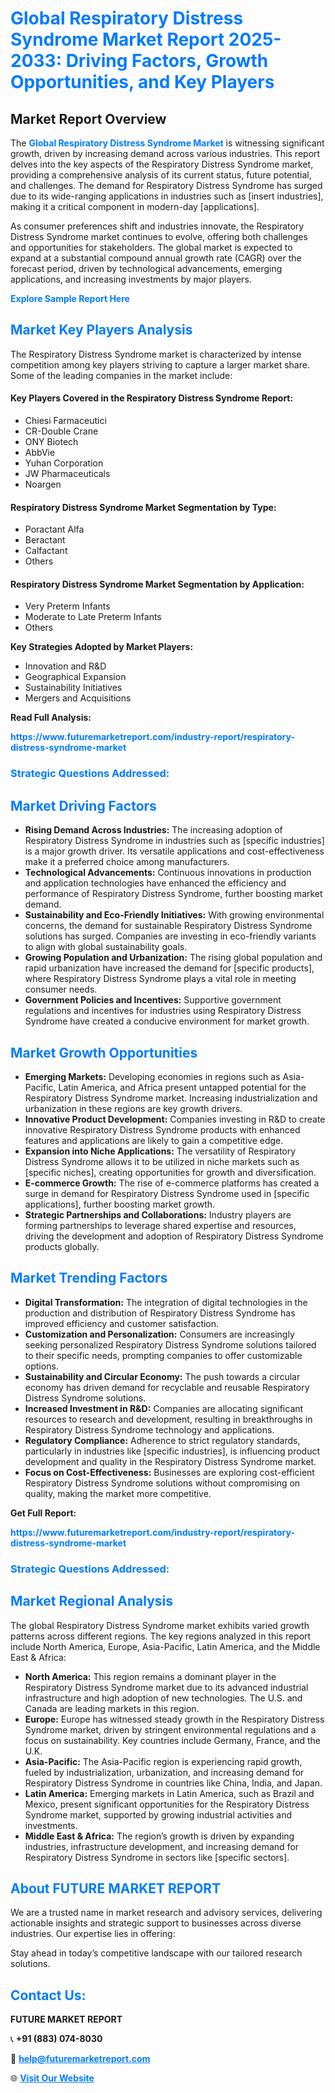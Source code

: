 <h1 style="color: #007BFF;">Global Respiratory Distress Syndrome Market Report 2025-2033: Driving Factors, Growth Opportunities, and Key Players</h1>

<section id="overview">
<h2>Market Report Overview</h2>
<p>The <a href="https://www.futuremarketreport.com/industry-report/respiratory-distress-syndrome-market" style="color: #007BFF; text-decoration: none;"><strong>Global Respiratory Distress Syndrome Market</strong></a> is witnessing significant growth, driven by increasing demand across various industries. This report delves into the key aspects of the Respiratory Distress Syndrome market, providing a comprehensive analysis of its current status, future potential, and challenges. The demand for Respiratory Distress Syndrome has surged due to its wide-ranging applications in industries such as [insert industries], making it a critical component in modern-day [applications].</p>
<p>As consumer preferences shift and industries innovate, the Respiratory Distress Syndrome market continues to evolve, offering both challenges and opportunities for stakeholders. The global market is expected to expand at a substantial compound annual growth rate (CAGR) over the forecast period, driven by technological advancements, emerging applications, and increasing investments by major players.</p>
</section>

<section id="overview">
<p><a href="https://www.futuremarketreport.com/request-sample/reportId=27915" style="color: #007BFF; text-decoration: none;"><strong>Explore Sample Report Here</strong></a></p>
</section>

<section id="key-players">
<h2 style="color: #007BFF;">Market Key Players Analysis</h2>
<p>The Respiratory Distress Syndrome market is characterized by intense competition among key players striving to capture a larger market share. Some of the leading companies in the market include:</p>
<h4>Key Players Covered in the Respiratory Distress Syndrome Report:</h4>
<ul><li>Chiesi Farmaceutici</li><li>CR-Double Crane</li><li>ONY Biotech</li><li>AbbVie</li><li>Yuhan Corporation</li><li>JW Pharmaceuticals</li><li>Noargen</li></ul>
<h4>Respiratory Distress Syndrome Market Segmentation by Type:</h4>
<ul><li>Poractant Alfa</li><li>Beractant</li><li>Calfactant</li><li>Others</li></ul>

<h4>Respiratory Distress Syndrome Market Segmentation by Application:</h4>
<ul><li>Very Preterm Infants</li><li>Moderate to Late Preterm Infants</li><li>Others</li></ul>
<p><strong>Key Strategies Adopted by Market Players:</strong></p>
<ul>
<li>Innovation and R&D</li>
<li>Geographical Expansion</li>
<li>Sustainability Initiatives</li>
<li>Mergers and Acquisitions</li>
</ul>
</section>

<section>
<p><strong>Read Full Analysis: </strong></p><a href="https://www.futuremarketreport.com/industry-report/respiratory-distress-syndrome-market" style="color: #007BFF; text-decoration: none;"><strong>https://www.futuremarketreport.com/industry-report/respiratory-distress-syndrome-market</strong></a>
<h3 style="color: #007BFF;">Strategic Questions Addressed:</h3>
</section>

<section id="driving-factors">
<h2 style="color: #007BFF;">Market Driving Factors</h2>
<ul>
<li><strong>Rising Demand Across Industries:</strong> The increasing adoption of Respiratory Distress Syndrome in industries such as [specific industries] is a major growth driver. Its versatile applications and cost-effectiveness make it a preferred choice among manufacturers.</li>
<li><strong>Technological Advancements:</strong> Continuous innovations in production and application technologies have enhanced the efficiency and performance of Respiratory Distress Syndrome, further boosting market demand.</li>
<li><strong>Sustainability and Eco-Friendly Initiatives:</strong> With growing environmental concerns, the demand for sustainable Respiratory Distress Syndrome solutions has surged. Companies are investing in eco-friendly variants to align with global sustainability goals.</li>
<li><strong>Growing Population and Urbanization:</strong> The rising global population and rapid urbanization have increased the demand for [specific products], where Respiratory Distress Syndrome plays a vital role in meeting consumer needs.</li>
<li><strong>Government Policies and Incentives:</strong> Supportive government regulations and incentives for industries using Respiratory Distress Syndrome have created a conducive environment for market growth.</li>
</ul>
</section>

<section id="growth-opportunities">
<h2 style="color: #007BFF;">Market Growth Opportunities</h2>
<ul>
<li><strong>Emerging Markets:</strong> Developing economies in regions such as Asia-Pacific, Latin America, and Africa present untapped potential for the Respiratory Distress Syndrome market. Increasing industrialization and urbanization in these regions are key growth drivers.</li>
<li><strong>Innovative Product Development:</strong> Companies investing in R&D to create innovative Respiratory Distress Syndrome products with enhanced features and applications are likely to gain a competitive edge.</li>
<li><strong>Expansion into Niche Applications:</strong> The versatility of Respiratory Distress Syndrome allows it to be utilized in niche markets such as [specific niches], creating opportunities for growth and diversification.</li>
<li><strong>E-commerce Growth:</strong> The rise of e-commerce platforms has created a surge in demand for Respiratory Distress Syndrome used in [specific applications], further boosting market growth.</li>
<li><strong>Strategic Partnerships and Collaborations:</strong> Industry players are forming partnerships to leverage shared expertise and resources, driving the development and adoption of Respiratory Distress Syndrome products globally.</li>
</ul>
</section>

<section id="trending-factors">
<h2 style="color: #007BFF;">Market Trending Factors</h2>
<ul>
<li><strong>Digital Transformation:</strong> The integration of digital technologies in the production and distribution of Respiratory Distress Syndrome has improved efficiency and customer satisfaction.</li>
<li><strong>Customization and Personalization:</strong> Consumers are increasingly seeking personalized Respiratory Distress Syndrome solutions tailored to their specific needs, prompting companies to offer customizable options.</li>
<li><strong>Sustainability and Circular Economy:</strong> The push towards a circular economy has driven demand for recyclable and reusable Respiratory Distress Syndrome solutions.</li>
<li><strong>Increased Investment in R&D:</strong> Companies are allocating significant resources to research and development, resulting in breakthroughs in Respiratory Distress Syndrome technology and applications.</li>
<li><strong>Regulatory Compliance:</strong> Adherence to strict regulatory standards, particularly in industries like [specific industries], is influencing product development and quality in the Respiratory Distress Syndrome market.</li>
<li><strong>Focus on Cost-Effectiveness:</strong> Businesses are exploring cost-efficient Respiratory Distress Syndrome solutions without compromising on quality, making the market more competitive.</li>
</ul>
</section>

<section>
<p><strong>Get Full Report: </strong></p><a href="https://www.futuremarketreport.com/industry-report/respiratory-distress-syndrome-market" style="color: #007BFF; text-decoration: none;"><strong>https://www.futuremarketreport.com/industry-report/respiratory-distress-syndrome-market</strong></a>
<h3 style="color: #007BFF;">Strategic Questions Addressed:</h3>
</section>


<section id="regional-analysis">
<h2 style="color: #007BFF;">Market Regional Analysis</h2>
<p>The global Respiratory Distress Syndrome market exhibits varied growth patterns across different regions. The key regions analyzed in this report include North America, Europe, Asia-Pacific, Latin America, and the Middle East & Africa:</p>
<ul>
<li><strong>North America:</strong> This region remains a dominant player in the Respiratory Distress Syndrome market due to its advanced industrial infrastructure and high adoption of new technologies. The U.S. and Canada are leading markets in this region.</li>
<li><strong>Europe:</strong> Europe has witnessed steady growth in the Respiratory Distress Syndrome market, driven by stringent environmental regulations and a focus on sustainability. Key countries include Germany, France, and the U.K.</li>
<li><strong>Asia-Pacific:</strong> The Asia-Pacific region is experiencing rapid growth, fueled by industrialization, urbanization, and increasing demand for Respiratory Distress Syndrome in countries like China, India, and Japan.</li>
<li><strong>Latin America:</strong> Emerging markets in Latin America, such as Brazil and Mexico, present significant opportunities for the Respiratory Distress Syndrome market, supported by growing industrial activities and investments.</li>
<li><strong>Middle East & Africa:</strong> The region’s growth is driven by expanding industries, infrastructure development, and increasing demand for Respiratory Distress Syndrome in sectors like [specific sectors].</li>
</ul>
</section>

<footer>
<h2 style="color: #007BFF;">About FUTURE MARKET REPORT</h2>
<p>We are a trusted name in market research and advisory services, delivering actionable insights and strategic support to businesses across diverse industries. Our expertise lies in offering:</p>

<p>Stay ahead in today’s competitive landscape with our tailored research solutions.</p>

<h2 style="color: #007BFF;">Contact Us:</h2>
<p><strong>FUTURE MARKET REPORT</strong></p>
<p>📞 <strong>+91 (883) 074-8030</strong></p>
<p>📧 <strong><a href="mailto:help@futuremarketreport.com" style="color: #007BFF;">help@futuremarketreport.com</a></strong></p>
<p>🌐 <strong><a href="https://www.futuremarketreport.com/" style="color: #007BFF;">Visit Our Website</a></strong></p>
</footer>